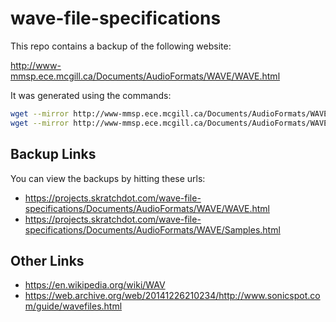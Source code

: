 # wave-file-specifications

This repo contains a backup of the following website:

http://www-mmsp.ece.mcgill.ca/Documents/AudioFormats/WAVE/WAVE.html

It was generated using the commands:

```bash
wget --mirror http://www-mmsp.ece.mcgill.ca/Documents/AudioFormats/WAVE/WAVE.html
wget --mirror http://www-mmsp.ece.mcgill.ca/Documents/AudioFormats/WAVE/Samples.html
```

## Backup Links

You can view the backups by hitting these urls:

- https://projects.skratchdot.com/wave-file-specifications/Documents/AudioFormats/WAVE/WAVE.html
- https://projects.skratchdot.com/wave-file-specifications/Documents/AudioFormats/WAVE/Samples.html

## Other Links

- https://en.wikipedia.org/wiki/WAV
- https://web.archive.org/web/20141226210234/http://www.sonicspot.com/guide/wavefiles.html
